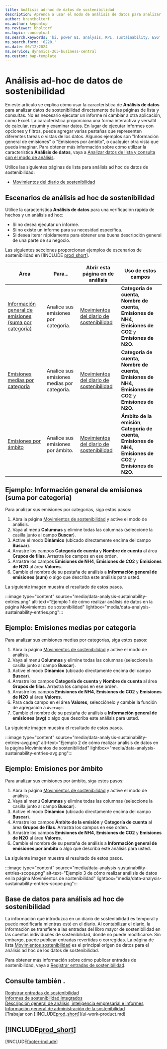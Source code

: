 ```yaml
---
title: Análisis ad-hoc de datos de sostenibilidad
description: Aprenda a usar el modo de análisis de datos para analizar datos de sostenibilidad.
author: brentholtorf
ms.author: kepontop
ms.reviewer: bholtorf
ms.topic: conceptual
ms.search.keywords: 'bi, power BI, analysis, KPI, sustainability, ESG'
ms.search.form: '6220,'
ms.date: 06/12/2024
ms.service: dynamics-365-business-central
ms.custom: bap-template
---
```


# <a name="ad-hoc-analysis-of-sustainability-data"></a>Análisis ad-hoc de datos de sostenibilidad

En este artículo se explica cómo usar la característica de **Análisis de datos** para analizar datos de sostenibilidad directamente de las páginas de lista y consultas. No es necesario ejecutar un informe ni cambiar a otra aplicación, como Excel. La característica proporciona una forma interactiva y versátil de calcular, resumir y examinar datos. En lugar de ejecutar informes con opciones y filtros, puede agregar varias pestañas que representen diferentes tareas o vistas de los datos. Algunos ejemplos son "Información general de emisiones" o "Emisiones por ámbito", o cualquier otra vista que pueda imaginar. Para obtener más información sobre cómo utilizar la característica **Análisis de datos**, vaya a [Analizar datos de lista y consulta con el modo de análisis](analysis-mode.md).

Utilice las siguientes páginas de lista para análisis ad hoc de datos de sostenibilidad:

- [Movimientos del diario de sostenibilidad](https://businesscentral.dynamics.com/?page=6220)

## <a name="sustainability-ad-hoc-analysis-scenarios"></a>Escenarios de análisis ad hoc de sostenibilidad

Utilice la característica **Análisis de datos** para una verificación rápida de hechos y un análisis ad hoc:

- Si no desea ejecutar un informe.
- Si no existe un informe para su necesidad específica.
- Si desea iterar rápidamente para obtener una buena descripción general de una parte de su negocio.

Las siguientes secciones proporcionan ejemplos de escenarios de sostenibilidad en [!INCLUDE [prod_short](includes/prod_short.md)].

| Área | Para... | Abrir esta página en de análisis | Uso de estos campos |
| ---- | ----- | ------------------------------- |------------------- |
| [Información general de emisiones (suma por categoría)](#example-emission-overview-sum-by-category) | Analice sus emisiones por categoría. | [Movimientos del diario de sostenibilidad](https://businesscentral.dynamics.com/?page=6220) | **Categoría de cuenta**, **Nombre de cuenta**, **Emisiones de NH4**, **Emisiones de CO2** y **Emisiones de N2O**.|
| [Emisiones medias por categoría](#example-average-emissions-by-category) | Analice sus emisiones medias por categoría. | [Movimientos del diario de sostenibilidad](https://businesscentral.dynamics.com/?page=6220) | **Categoría de cuenta**, **Nombre de cuenta**, **Emisiones de NH4**, **Emisiones de CO2** y **Emisiones de N2O**.|
| [Emisiones por ámbito](#example-emissions-by-scope) | Analice sus emisiones por ámbito. | [Movimientos del diario de sostenibilidad](https://businesscentral.dynamics.com/?page=6220) | **Ámbito de la emisión**, **Categoría de cuenta**, **Emisiones de NH4**, **Emisiones de CO2** y **Emisiones de N2O**.|

## <a name="example-emission-overview-sum-by-category"></a>Ejemplo: Información general de emisiones (suma por categoría)

Para analizar sus emisiones por categorías, siga estos pasos:

1. Abra la página [Movimientos de sostenibilidad](https://businesscentral.dynamics.com/?page=6220) y active el modo de análisis.
1. Vaya al menú **Columnas** y elimine todas las columnas (seleccione la casilla junto al campo **Buscar**).
1. Active el modo **Dinámico** (ubicado directamente encima del campo **Buscar**).
1. Arrastre los campos **Categoría de cuenta** y **Nombre de cuenta** al área **Grupos de filas**. Arrastra los campos en ese orden.
1. Arrastre los campos **Emisiones de NH4**, **Emisiones de CO2** y **Emisiones de N2O** al área **Valores**.
1. Cambie el nombre de su pestaña de análisis a **Información general de emisiones (sum)** o algo que describa este análisis para usted.

La siguiente imagen muestra el resultado de estos pasos.

:::image type="content" source="media/data-analysis-sustainability-entries.png" alt-text="Ejemplo 1 de cómo realizar análisis de datos en la página Movimientos de sostenibilidad" lightbox="media/data-analysis-sustainability-entries.png":::

## <a name="example-average-emissions-by-category"></a>Ejemplo: Emisiones medias por categoría

Para analizar sus emisiones medias por categorías, siga estos pasos:

1. Abra la página [Movimientos de sostenibilidad](https://businesscentral.dynamics.com/?page=6220) y active el modo de análisis.
1. Vaya al menú **Columnas** y elimine todas las columnas (seleccione la casilla junto al campo **Buscar**).
1. Active el modo **Dinámico** (ubicado directamente encima del campo **Buscar**).
1. Arrastre los campos **Categoría de cuenta** y **Nombre de cuenta** al área **Grupos de filas**. Arrastra los campos en ese orden.
1. Arrastre los campos **Emisiones de NH4**, **Emisiones de CO2** y **Emisiones de N2O** al área **Valores**.
1. Para cada campo en el área **Valores**, selecciónelo y cambie la función de agregación a `Average`.
1. Cambie el nombre de su pestaña de análisis a **Información general de emisiones (avg)** o algo que describa este análisis para usted.

La siguiente imagen muestra el resultado de estos pasos.

:::image type="content" source="media/data-analysis-sustainability-entries-avg.png" alt-text="Ejemplo 2 de cómo realizar análisis de datos en la página Movimientos de sostenibilidad" lightbox="media/data-analysis-sustainability-entries-avg.png":::

## <a name="example-emissions-by-scope"></a>Ejemplo: Emisiones por ámbito

Para analizar sus emisiones por ámbito, siga estos pasos:

1. Abra la página [Movimientos de sostenibilidad](https://businesscentral.dynamics.com/?page=6220) y active el modo de análisis.
1. Vaya al menú **Columnas** y elimine todas las columnas (seleccione la casilla junto al campo **Buscar**).
1. Active el modo **Dinámico** (ubicado directamente encima del campo **Buscar**).
1. Arrastre los campos **Ámbito de la emisión** y **Categoría de cuenta** al área **Grupos de filas**. Arrastra los campos en ese orden.
1. Arrastre los campos **Emisiones de NH4**, **Emisiones de CO2** y **Emisiones de N2O** al área **Valores**.
1. Cambie el nombre de su pestaña de análisis a **Información general de emisiones por ámbito** o algo que describa este análisis para usted.

La siguiente imagen muestra el resultado de estos pasos.

:::image type="content" source="media/data-analysis-sustainability-entries-scope.png" alt-text="Ejemplo 3 de cómo realizar análisis de datos en la página Movimientos de sostenibilidad" lightbox="media/data-analysis-sustainability-entries-scope.png":::

## <a name="data-foundation-for-ad-hoc-analysis-on-sustainability"></a>Base de datos para análisis ad hoc de sostenibilidad

La información que introduzca en un diario de sostenibilidad es temporal y puede modificarla mientras esté en el diario. Al contabilizar el diario, la información se transfiere a las entradas del libro mayor de sostenibilidad en las cuentas individuales de sostenibilidad, donde no puede modificarse. Sin embargo, puede publicar entradas revertidas o corregidas. La página de lista [Movimientos sostenibilidad](https://businesscentral.dynamics.com/?page=6220) es el principal origen de datos para el análisis ad hoc de los datos de sostenibilidad.

Para obtener más información sobre cómo publicar entradas de sostenibilidad, vaya a [Registrar entradas de sostenibilidad](finance-sustainability-journal.md).

## <a name="see-also"></a>Consulte también .

[Registrar entradas de sostenibilidad](finance-sustainability-journal.md)  
[Informes de sostenibilidad integrados](sustainability-reports.md)   
[Descripción general de análisis, inteligencia empresarial e informes](reports-bi-reporting.md)  
[Información general de administración de la sostenibilidad](finance-manage-sustainability.md)   
[Trabajar con [!INCLUDE[prod_short](includes/prod_short.md)]](ui-work-product.md)  

## [!INCLUDE[prod_short](includes/free_trial_md.md)]  

[!INCLUDE[footer-include](includes/footer-banner.md)]
